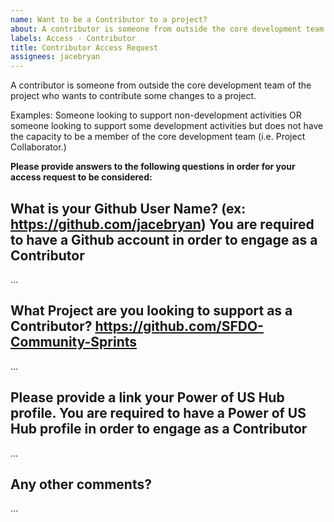 ```yaml
---
name: Want to be a Contributor to a project?
about: A contributor is someone from outside the core development team of the project who wants to contribute some changes to a project.
labels: Access - Contributor
title: Contributor Access Request
assignees: jacebryan
---
```


A contributor is someone from outside the core development team of the project who wants to contribute some changes to a project.

Examples: Someone looking to support non-development activities OR someone looking to support some development activities but does not have the capacity to be a member of the core development team (i.e. Project Collaborator.)

**Please provide answers to the following questions in order for your access request to be considered:**

What is your Github User Name? (ex: https://github.com/jacebryan)
You are required to have a Github account in order to engage as a Contributor
-------------------------------------------
...

What Project are you looking to support as a Contributor?
https://github.com/SFDO-Community-Sprints
-------------------------------------------
…

Please provide a link your Power of US Hub profile.
You are required to have a Power of US Hub profile in order to engage as a Contributor
-------------------------------------------
…

Any other comments?
-------------------------------------------
…

